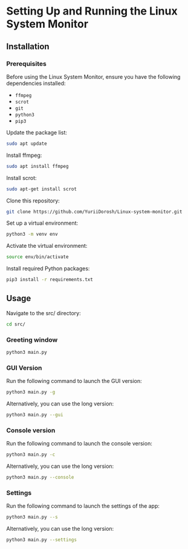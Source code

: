 # Setting Up and Running the Linux System Monitor

## Installation

### Prerequisites

Before using the Linux System Monitor, ensure you have the following dependencies installed:

- `ffmpeg`
- `scrot`
- `git`
- `python3`
- `pip3`

 Update the package list:

```bash
sudo apt update
```
     
 Install ffmpeg:

```bash
sudo apt install ffmpeg
```

 Install scrot:

```bash
sudo apt-get install scrot
```
   
 Clone this repository:

```bash
git clone https://github.com/YuriiDorosh/Linux-system-monitor.git
```

 Set up a virtual environment:

```bash
python3 -m venv env
```

 Activate the virtual environment:
    
```bash
source env/bin/activate
```
 Install required Python packages:

```bash
pip3 install -r requirements.txt
```


## Usage 

Navigate to the src/ directory:

```bash
cd src/
```

### Greeting window


```bash
python3 main.py 
```

### GUI Version


Run the following command to launch the GUI version:

```bash
python3 main.py -g
```

Alternatively, you can use the long version:
    
```bash
python3 main.py --gui
```    

### Console version



Run the following command to launch the console version:


```bash
python3 main.py -c
```

Alternatively, you can use the long version:
    
```bash
python3 main.py --console
```    

### Settings

Run the following command to launch the settings of the app:

```bash
python3 main.py --s
```  

Alternatively, you can use the long version:
    
```bash
python3 main.py --settings
```    
